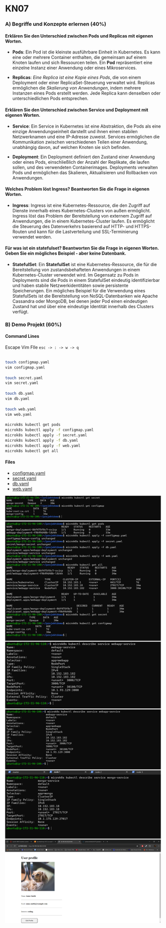 # KN07

### A) Begriffe und Konzepte erlernen (40%)

####  Erklären Sie den Unterschied zwischen Pods und Replicas mit eigenen Worten.

- **Pods**: Ein Pod ist die kleinste ausführbare Einheit in Kubernetes. Es kann eine oder mehrere Container enthalten, die gemeinsam auf einem Knoten laufen und sich Ressourcen teilen. Ein **Pod** repräsentiert eine einzelne Instanz einer Anwendung oder eines Mikroservices.

- **Replicas**: *Eine Replica ist eine Kopie eines Pods*, die von einem Deployment oder einer ReplicaSet-Steuerung verwaltet wird. Replicas ermöglichen die *Skalierung von Anwendungen*, indem mehrere Instanzen eines Pods erstellt werden. Jede Replica kann denselben oder unterschiedlichen Pods entsprechen.

#### Erklären Sie den Unterschied zwischen Service und Deployment mit eigenen Worten. 

- **Service**: Ein Service in Kubernetes ist eine Abstraktion, die Pods als eine einzige Anwendungseinheit darstellt und ihnen einen stabilen Netzwerknamen und eine IP-Adresse zuweist. Services ermöglichen die Kommunikation zwischen verschiedenen Teilen einer Anwendung, unabhängig davon, auf welchen Knoten sie sich befinden.

- **Deployment**: Ein Deployment definiert den Zustand einer Anwendung oder eines Pods, einschließlich der Anzahl der Replikate, die laufen sollen, und des verwendeten Containerimages. Deployments verwalten Pods und ermöglichen das Skalieren, Aktualisieren und Rollbacken von Anwendungen.

#### Welches Problem löst Ingress? Beantworten Sie die Frage in eigenen Worten.

- **Ingress**: Ingress ist eine Kubernetes-Ressource, die den Zugriff auf Dienste innerhalb eines Kubernetes-Clusters von außen ermöglicht. Ingress löst das Problem der Bereitstellung von externem Zugriff auf Anwendungen, die in einem Kubernetes-Cluster laufen. Es ermöglicht die Steuerung des Datenverkehrs basierend auf HTTP- und HTTPS-Routen und kann für die Lastverteilung und SSL-Terminierung verwendet werden.

#### Für was ist ein statefulset? Beantworten Sie die Frage in eigenen Worten. Geben Sie ein mögliches Beispiel - aber keine Datenbank. 

- **StatefulSet**: Ein **StatefulSet** ist eine Kubernetes-Ressource, die für die Bereitstellung von zustandsbehafteten Anwendungen in einem Kubernetes-Cluster verwendet wird. Im Gegensatz zu Pods in Deployments sind die Pods in einem StatefulSet eindeutig identifizierbar und haben stabile Netzwerkidentitäten sowie persistente Speicherungen. Ein mögliches Beispiel für die Verwendung eines StatefulSets ist die Bereitstellung von NoSQL-Datenbanken wie Apache Cassandra oder MongoDB, bei denen jeder Pod einen eindeutigen Zustand hat und über eine eindeutige Identität innerhalb des Clusters verfügt.

### B) Demo Projekt (60%)

#### Command Lines

Escape Vim FIle
`esc -> : -> w -> q`

```bash

touch configmap.yaml
vim configmap.yaml

touch secret.yaml
vim secret.yaml

touch db.yaml
vim db.yaml

touch web.yaml
vim web.yaml

microk8s kubectl get pods
microk8s kubectl apply -f configmap.yaml
microk8s kubectl apply -f secret.yaml
microk8s kubectl apply -f db.yaml
microk8s kubectl apply -f web.yaml
microk8s kubectl get all

```

#### Files

- [configmap.yaml](./Content/B/configmap.yaml)
- [secret.yaml](./Content/B/secret.yamlyaml)
- [db.yaml](./Content/B/mongodb.yaml)
- [web.yaml](./Content/B/webapp.yaml)

![](./Content/Cameron/02%20Cameron.png)
![](./Content/Cameron/03%20Cameron.png)
![](./Content/Cameron/04Cameron.png)
![](./Content/Cameron/05Cameron.png)
![](./Content/Cameron/06Cameron.png)
![](./Content/Cameron/07Cameron.png)